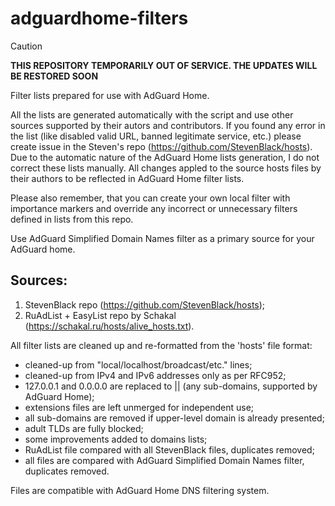 # adguardhome-filters

> [!CAUTION]
> **THIS REPOSITORY TEMPORARILY OUT OF SERVICE. THE UPDATES WILL BE RESTORED SOON**

Filter lists prepared for use with AdGuard Home.

All the lists are generated automatically with the script and use other sources supported by their autors and contributors.
If you found any error in the list (like disabled valid URL, banned legitimate service, etc.) please create issue in the Steven's repo (https://github.com/StevenBlack/hosts). Due to the automatic nature of the AdGuard Home lists generation, I do not correct these lists manually. All changes appled to the source hosts files by their authors to be reflected in AdGuard Home filter lists.

Please also remember, that you can create your own local filter with importance markers and override any incorrect or unnecessary filters defined in lists from this repo.

Use AdGuard Simplified Domain Names filter as a primary source for your AdGuard home.

## Sources:

   1.  StevenBlack repo (https://github.com/StevenBlack/hosts);
   2.  RuAdList + EasyList repo by Schakal (https://schakal.ru/hosts/alive_hosts.txt).

All filter lists are cleaned up and re-formatted from the 'hosts' file format:
   *  cleaned-up from "local/localhost/broadcast/etc." lines;
   *  cleaned-up from IPv4 and IPv6 addresses only as per RFC952;
   *  127.0.0.1 and 0.0.0.0 are replaced to || (any sub-domains, supported by AdGuard Home);
   *  extensions files are left unmerged for independent use;
   *  all sub-domains are removed if upper-level domain is already presented;
   *  adult TLDs are fully blocked;
   *  some improvements added to domains lists;
   *  RuAdList file compared with all StevenBlack files, duplicates removed;
   *  all files are compared with AdGuard Simplified Domain Names filter, duplicates removed.

Files are compatible with AdGuard Home DNS filtering system.
